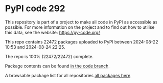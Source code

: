 # PyPI code 292

This repository is part of a project to make all code in PyPI as accessible as possible. For more information 
on the project and to find out how to utilise this data, see the website: https://py-code.org/

This repo contains 22472 packages uploaded to PyPI between 
2024-08-22 10:53 and 2024-08-24 22:25.

The repo is 100% (22472/22472) complete.

Package contents can be found [in the code branch](https://github.com/pypi-data/pypi-mirror-292/tree/code/packages).

A browsable package list for all repositories [all packages here](https://py-code.org/repositories/pypi-mirror-292).


